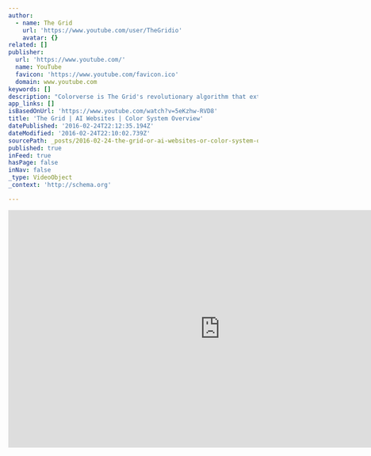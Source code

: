 ```yaml
---
author:
  - name: The Grid
    url: 'https://www.youtube.com/user/TheGridio'
    avatar: {}
related: []
publisher:
  url: 'https://www.youtube.com/'
  name: YouTube
  favicon: 'https://www.youtube.com/favicon.ico'
  domain: www.youtube.com
keywords: []
description: "Colorverse is The Grid's revolutionary algorithm that extracts colors from a photo, image, or logo and creates thousands of possible color palette combinations. Instead of painstakingly choosing individual colors for your design palette, you can upload a photo that has the color characteristics that resonate with your brand, and The Grid automatically constructs a color palette that fits perfectly with your site content."
app_links: []
isBasedOnUrl: 'https://www.youtube.com/watch?v=5eKzhw-RVD8'
title: 'The Grid | AI Websites | Color System Overview'
datePublished: '2016-02-24T22:12:35.194Z'
dateModified: '2016-02-24T22:10:02.739Z'
sourcePath: _posts/2016-02-24-the-grid-or-ai-websites-or-color-system-overview.md
published: true
inFeed: true
hasPage: false
inNav: false
_type: VideoObject
_context: 'http://schema.org'

---
```

<iframe src="https://cdn.embedly.com/widgets/media.html?src=https%3A%2F%2Fwww.youtube.com%2Fembed%2F5eKzhw-RVD8%3Ffeature%3Doembed&amp;url=https%3A%2F%2Fwww.youtube.com%2Fwatch%3Fv%3D5eKzhw-RVD8&amp;image=https%3A%2F%2Fi.ytimg.com%2Fvi%2F5eKzhw-RVD8%2Fhqdefault.jpg&amp;key=b7d04c9b404c499eba89ee7072e1c4f7&amp;type=text%2Fhtml&amp;schema=youtube" width="854" height="480" scrolling="no" frameborder="0" allowfullscreen="allowfullscreen" style=""></iframe>